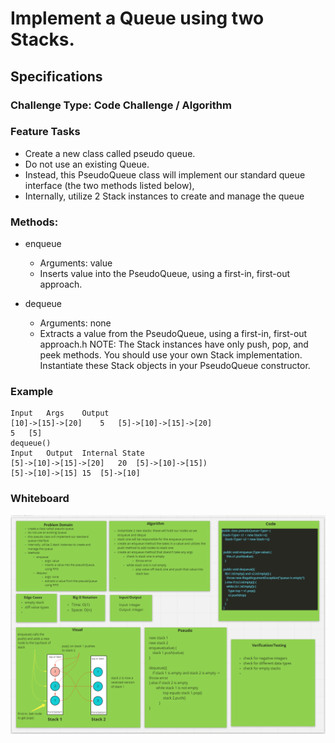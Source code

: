 # Implement a Queue using two Stacks.

## Specifications

### Challenge Type: Code Challenge / Algorithm

### Feature Tasks

- Create a new class called pseudo queue.
- Do not use an existing Queue.
- Instead, this PseudoQueue class will implement our standard queue interface (the two methods listed below),
- Internally, utilize 2 Stack instances to create and manage the queue

### Methods:

  - enqueue
    - Arguments: value
    - Inserts value into the PseudoQueue, using a first-in, first-out approach.

  - dequeue
    - Arguments: none
    - Extracts a value from the PseudoQueue, using a first-in, first-out approach.h
    NOTE: The Stack instances have only push, pop, and peek methods. You should use your own Stack implementation. Instantiate these Stack objects in your PseudoQueue constructor.

### Example

```enqueue(value)
Input	Args	Output
[10]->[15]->[20]	5	[5]->[10]->[15]->[20]
5	[5]
dequeue()
Input	Output	Internal State
[5]->[10]->[15]->[20]	20	[5]->[10]->[15])
[5]->[10]->[15]	15	[5]->[10]
```

### Whiteboard

![Pseudo Queue](../../assets/pseudoQueue.PNG)
